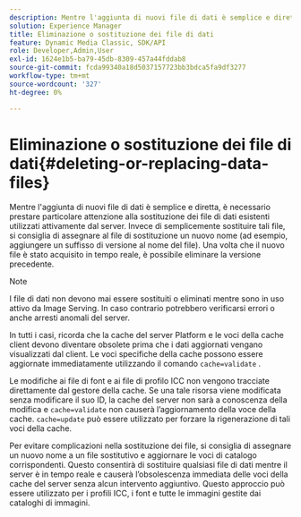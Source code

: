 ```yaml
---
description: Mentre l'aggiunta di nuovi file di dati è semplice e diretta, è necessario prestare particolare attenzione alla sostituzione dei file di dati esistenti utilizzati attivamente dal server. Invece di semplicemente sostituire tali file, si consiglia di assegnare al file di sostituzione un nuovo nome (ad esempio, aggiungere un suffisso di versione al nome del file). Una volta che il nuovo file è stato acquisito in tempo reale, è possibile eliminare la versione precedente.
solution: Experience Manager
title: Eliminazione o sostituzione dei file di dati
feature: Dynamic Media Classic, SDK/API
role: Developer,Admin,User
exl-id: 1624e1b5-ba79-45db-8309-457a44fddab8
source-git-commit: fcda99340a18d5037157723bb3bdca5fa9df3277
workflow-type: tm+mt
source-wordcount: '327'
ht-degree: 0%

---
```


# Eliminazione o sostituzione dei file di dati{#deleting-or-replacing-data-files}

Mentre l&#39;aggiunta di nuovi file di dati è semplice e diretta, è necessario prestare particolare attenzione alla sostituzione dei file di dati esistenti utilizzati attivamente dal server. Invece di semplicemente sostituire tali file, si consiglia di assegnare al file di sostituzione un nuovo nome (ad esempio, aggiungere un suffisso di versione al nome del file). Una volta che il nuovo file è stato acquisito in tempo reale, è possibile eliminare la versione precedente.

>[!NOTE]
>
>I file di dati non devono mai essere sostituiti o eliminati mentre sono in uso attivo da Image Serving. In caso contrario potrebbero verificarsi errori o anche arresti anomali del server.

In tutti i casi, ricorda che la cache del server Platform e le voci della cache client devono diventare obsolete prima che i dati aggiornati vengano visualizzati dal client. Le voci specifiche della cache possono essere aggiornate immediatamente utilizzando il comando `cache=validate` .

Le modifiche ai file di font e ai file di profilo ICC non vengono tracciate direttamente dal gestore della cache. Se una tale risorsa viene modificata senza modificare il suo ID, la cache del server non sarà a conoscenza della modifica e `cache=validate` non causerà l’aggiornamento della voce della cache. `cache=update` può essere utilizzato per forzare la rigenerazione di tali voci della cache.

Per evitare complicazioni nella sostituzione dei file, si consiglia di assegnare un nuovo nome a un file sostitutivo e aggiornare le voci di catalogo corrispondenti. Questo consentirà di sostituire qualsiasi file di dati mentre il server è in tempo reale e causerà l’obsolescenza immediata delle voci della cache del server senza alcun intervento aggiuntivo. Questo approccio può essere utilizzato per i profili ICC, i font e tutte le immagini gestite dai cataloghi di immagini.

